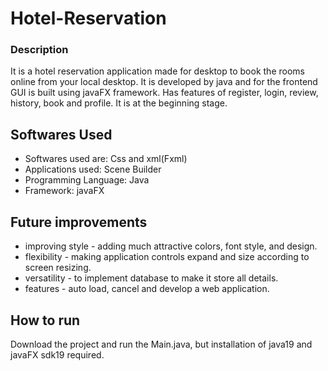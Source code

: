 # Hotel-Reservation

### Description
  It is a hotel reservation application made for desktop to book the rooms online from your local desktop. It is developed by java and for the frontend GUI is built using javaFX framework. Has features of register, login, review, history, book and profile. It is at the beginning stage.


## Softwares Used
* Softwares used are: Css and xml(Fxml)
* Applications used: Scene Builder
* Programming Language: Java
* Framework: javaFX


## Future improvements
* improving style - adding much attractive colors, font style, and design.
* flexibility - making application controls expand and size according to screen resizing. 
* versatility - to implement database to make it store all details. 
* features - auto load, cancel and develop a web application.

## How to run
Download the project and run the Main.java, but installation of java19 and javaFX sdk19 required. 
